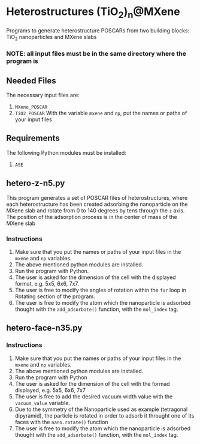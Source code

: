 # Heterostructures (TiO<sub>2</sub>)<sub>n</sub>@MXene
Programs to generate heterostructure POSCARs from two building blocks: TiO<sub>2</sub> nanoparticles and MXene slabs

### NOTE: all input files must be in the same directory where the program is

## Needed Files
The necessary input files are:
  1.  `MXene_POSCAR`
  2.  `TiO2_POSCAR`
With the variable `mxene` and `np`, put the names or paths of your input files

## Requirements  
The following Python modules must be installed:
  1. `ASE`

## hetero-z-n5.py
This program generates a set of POSCAR files of heterostructures, where each heterostructure has been created adsorbing the nanoparticle on the MXene slab and rotate from 0 to 140 degrees by tens through the `z` axis. The position of the adsorption process is in the center of mass of the MXene slab

### Instructions
1.  Make sure that you put the names or paths of your input files in the `mxene` and `np` variables.
2.  The above mentioned python modules are installed.
3.  Run the program with Python.
4.  The user is asked for the dimension of the cell with the displayed format, e.g. 5x5, 6x6, 7x7.
5.  The user is free to modify the angles of rotation within the `for` loop in Rotating section of the program.
6.  The user is free to modify the atom which the nanoparticle is adsorbed thought with the `add_adsorbate()` function, with the `mol_index` tag.

## hetero-face-n35.py

### Instructions
1.  Make sure that you put the names or paths of your input files in the `mxene` and `np` variables.
2.  The above mentioned python modules are installed.
3.  Run the program with Python
4.  The user is asked for the dimension of the cell with the formad displayed, e.g. 5x5, 6x6, 7x7
5.  The user is free to add the desired vacuum width value with the `vacuum_value` variable.
6.  Due to the symmetry of the Nanoparticle used as example (tetragonal dipyramid), the particle is rotated in order to adsorb it throught one of its faces with the `nano.rotate()` function
7.  The user is free to modify the atom which the nanoparticle is adsorbed thought with the `add_adsorbate()` function, with the `mol_index` tag.
